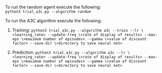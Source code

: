 To run the random agent execute the following:\
`python3 trial_a3c.py --algorithm random`

To run the A3C algorithm execute the following:
1. Training: `python3 trial_a3c.py --algorithm a3c --train --lr \<learning_rate> --update-freq \<rate of display of results> --max-eps \<maximum number of episodes> --gamma \<value of discount factor> --save-dir \<directory to save neural net>`
  
2. Prediction: `python3 trial_a3c.py --algorithm a3c --lr \<learning_rate> --update-freq \<rate of display of results> --max-eps \<maximum number of episodes> --gamma \<value of discount factor> --save-dir \<directory to save neural net>`
